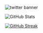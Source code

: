![twitter banner](https://user-images.githubusercontent.com/106529748/198833378-85fdcb90-96f2-4768-aa11-6905850550d3.png)



<!--- 👋 Hi, I’m @Radiosnack
- 👀 I’m interested in ...
- 🌱 I’m currently learning ...
- 💞️ I’m looking to collaborate on ...
- 📫 How to reach me ...--->



![GitHub Stats](https://github-readme-stats.vercel.app/api?username=Radiosnack&theme=radical)   


[![GitHub Streak](https://streak-stats.demolab.com/?user=Radiosnack&theme=radical)](https://git.io/streak-stats)



<!---
Radiosnack/Radiosnack is a ✨ special ✨ repository because its `README.md` (this file) appears on your GitHub profile.
You can click the Preview link to take a look at your changes.
--->
